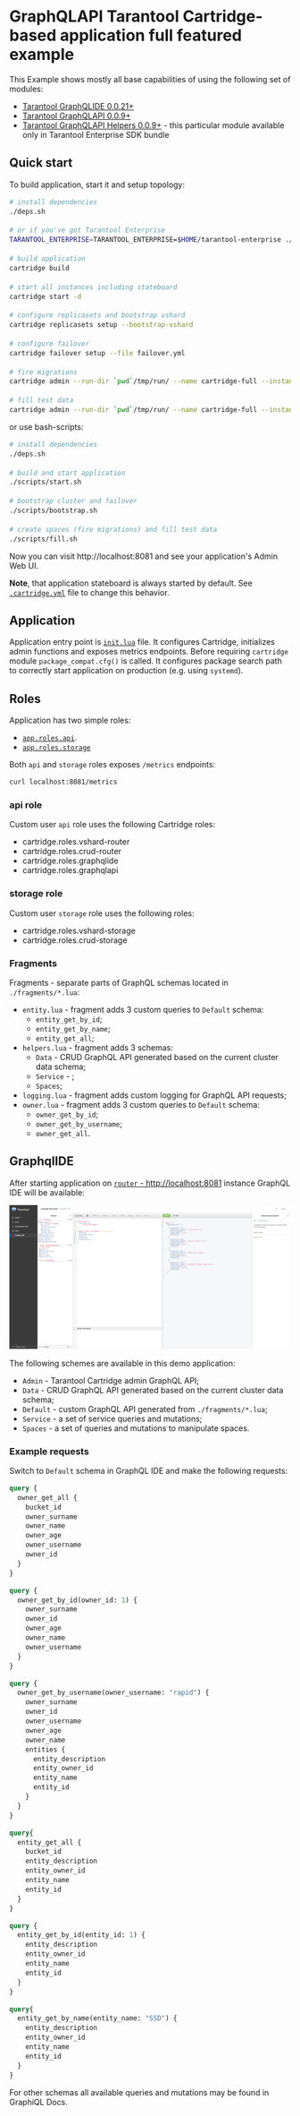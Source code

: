 # GraphQLAPI Tarantool Cartridge-based application full featured example

This Example shows mostly all base capabilities of using the following set of modules:

- [Tarantool GraphQLIDE 0.0.21+](https://github.com/tarantool/graphqlide)
- [Tarantool GraphQLAPI 0.0.9+](https://github.com/tarantool/graphqlapi)
- [Tarantool GraphQLAPI Helpers 0.0.9+](https://github.com/tarantool/graphqlapi-helpers) - this particular module available only in Tarantool Enterprise SDK bundle

## Quick start

To build application, start it and setup topology:

```bash
# install dependencies
./deps.sh

# or if you've got Tarantool Enterprise
TARANTOOL_ENTERPRISE=TARANTOOL_ENTERPRISE=$HOME/tarantool-enterprise ./deps.sh

# build application
cartridge build

# start all instances including stateboard
cartridge start -d

# configure replicasets and bootstrap vshard
cartridge replicasets setup --bootstrap-vshard

# configure failover
cartridge failover setup --file failover.yml

# fire migrations
cartridge admin --run-dir `pwd`/tmp/run/ --name cartridge-full --instance router migrations

# fill test data
cartridge admin --run-dir `pwd`/tmp/run/ --name cartridge-full --instance router fill
```

or use bash-scripts:

```bash
# install dependencies
./deps.sh

# build and start application
./scripts/start.sh

# bootstrap cluster and failover
./scripts/bootstrap.sh

# create spaces (fire migrations) and fill test data
./scripts/fill.sh

```

Now you can visit http://localhost:8081 and see your application's Admin Web UI.

**Note**, that application stateboard is always started by default.
See [`.cartridge.yml`](./.cartridge.yml) file to change this behavior.

## Application

Application entry point is [`init.lua`](./init.lua) file.
It configures Cartridge, initializes admin functions and exposes metrics endpoints.
Before requiring `cartridge` module `package_compat.cfg()` is called.
It configures package search path to correctly start application on production
(e.g. using `systemd`).

## Roles

Application has two simple roles:

- [`app.roles.api`](./app/roles/api.lua).
- [`app.roles.storage`](./app/roles/storage.lua)

Both `api` and `storage` roles exposes `/metrics` endpoints:

```bash
curl localhost:8081/metrics
```

### api role

Custom user `api` role uses the following Cartridge roles:

- cartridge.roles.vshard-router
- cartridge.roles.crud-router
- cartridge.roles.graphqlide
- cartridge.roles.graphqlapi

### storage role

Custom user `storage` role uses the following roles:

- cartridge.roles.vshard-storage
- cartridge.roles.crud-storage

### Fragments

Fragments - separate parts of GraphQL schemas located in `./fragments/*.lua`:

- `entity.lua` - fragment adds 3 custom queries to `Default` schema:
  - `entity_get_by_id`;
  - `entity_get_by_name`;
  - `entity_get_all`;
- `helpers.lua` - fragment adds 3 schemas:
  - `Data` - CRUD GraphQL API generated based on the current cluster data schema;
  - `Service` - ;
  - `Spaces`;
- `logging.lua` - fragment adds custom logging for GraphQL API requests;
- `owner.lua` - fragment adds 3 custom queries to `Default` schema:
  - `owner_get_by_id`;
  - `owner_get_by_username`;
  - `owner_get_all`.

## GraphqlIDE

After starting application on [`router` - http://localhost:8081](http://localhost:8081) instance GraphQL IDE will be available:

![GraphQL IDE](./resources/GraphQLIDE.png "GraphQL IDE")

The following schemes are available in this demo application:

- `Admin` - Tarantool Cartridge admin GraphQL API;
- `Data` - CRUD GraphQL API generated based on the current cluster data schema;
- `Default` - custom GraphQL API generated from `./fragments/*.lua`;
- `Service` - a set of service queries and mutations;
- `Spaces` - a set of queries and mutations to manipulate spaces.

### Example requests

Switch to `Default` schema in GraphQL IDE and make the following requests:

```graphql
query {
  owner_get_all {
    bucket_id
    owner_surname
    owner_name
    owner_age
    owner_username
    owner_id
  }
}
```

```graphql
query {
  owner_get_by_id(owner_id: 1) {
    owner_surname
    owner_id
    owner_age
    owner_name
    owner_username
  }
}
```

```graphql
query {
  owner_get_by_username(owner_username: "rapid") {
    owner_surname
    owner_id
    owner_username
    owner_age
    owner_name
    entities {
      entity_description
      entity_owner_id
      entity_name
      entity_id
    }
  }
}
```

```graphql
query{
  entity_get_all {
    bucket_id
    entity_description
    entity_owner_id
    entity_name
    entity_id
  }
}
```

```graphql
query {
  entity_get_by_id(entity_id: 1) {
    entity_description
    entity_owner_id
    entity_name
    entity_id
  }
}
```

```graphql
query{
  entity_get_by_name(entity_name: "SSD") {
    entity_description
    entity_owner_id
    entity_name
    entity_id
  }
}
```

For other schemas all available queries and mutations may be found in GraphiQL Docs.
